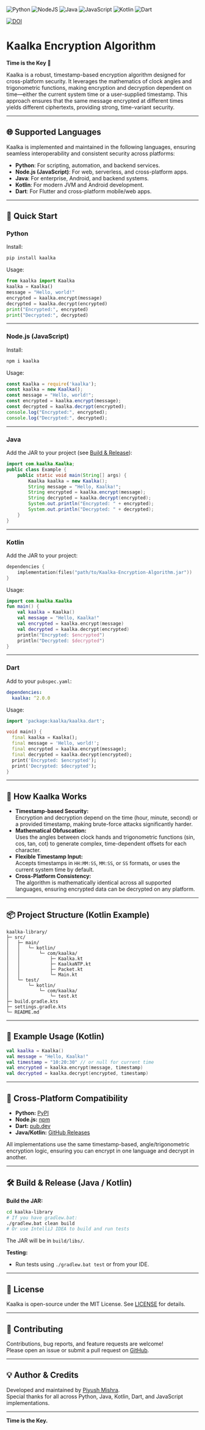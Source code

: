![Python](https://img.shields.io/badge/python-3670A0?style=for-the-badge&logo=python&logoColor=ffdd54) ![NodeJS](https://img.shields.io/badge/node.js-6DA55F?style=for-the-badge&logo=node.js&logoColor=white) ![Java](https://img.shields.io/badge/java-%23ED8B00.svg?style=for-the-badge&logo=openjdk&logoColor=white) ![JavaScript](https://img.shields.io/badge/javascript-%23323330.svg?style=for-the-badge&logo=javascript&logoColor=%23F7DF1E) ![Kotlin](https://img.shields.io/badge/kotlin-%237F52FF.svg?style=for-the-badge&logo=kotlin&logoColor=white) ![Dart](https://img.shields.io/badge/dart-%230175C2.svg?style=for-the-badge&logo=dart&logoColor=white)

[![DOI](https://zenodo.org/badge/DOI/10.5281/zenodo.8170382.svg)](https://doi.org/10.5281/zenodo.8170382)

# Kaalka Encryption Algorithm

**Time is the Key 🔑**

Kaalka is a robust, timestamp-based encryption algorithm designed for cross-platform security. It leverages the mathematics of clock angles and trigonometric functions, making encryption and decryption dependent on time—either the current system time or a user-supplied timestamp. This approach ensures that the same message encrypted at different times yields different ciphertexts, providing strong, time-variant security.

---

## 🌐 Supported Languages

Kaalka is implemented and maintained in the following languages, ensuring seamless interoperability and consistent security across platforms:

- **Python**: For scripting, automation, and backend services.
- **Node.js (JavaScript)**: For web, serverless, and cross-platform apps.
- **Java**: For enterprise, Android, and backend systems.
- **Kotlin**: For modern JVM and Android development.
- **Dart**: For Flutter and cross-platform mobile/web apps.

---

## 🚀 Quick Start

### Python

Install:
```bash
pip install kaalka
```
Usage:
```python
from kaalka import Kaalka
kaalka = Kaalka()
message = "Hello, world!"
encrypted = kaalka.encrypt(message)
decrypted = kaalka.decrypt(encrypted)
print("Encrypted:", encrypted)
print("Decrypted:", decrypted)
```

---

### Node.js (JavaScript)

Install:
```bash
npm i kaalka
```
Usage:
```js
const Kaalka = require('kaalka');
const kaalka = new Kaalka();
const message = "Hello, world!";
const encrypted = kaalka.encrypt(message);
const decrypted = kaalka.decrypt(encrypted);
console.log("Encrypted:", encrypted);
console.log("Decrypted:", decrypted);
```

---

### Java

Add the JAR to your project (see [Build & Release](#build--release-java--kotlin)):
```java
import com.kaalka.Kaalka;
public class Example {
    public static void main(String[] args) {
        Kaalka kaalka = new Kaalka();
        String message = "Hello, Kaalka!";
        String encrypted = kaalka.encrypt(message);
        String decrypted = kaalka.decrypt(encrypted);
        System.out.println("Encrypted: " + encrypted);
        System.out.println("Decrypted: " + decrypted);
    }
}
```

---

### Kotlin

Add the JAR to your project:
```kotlin
dependencies {
    implementation(files("path/to/Kaalka-Encryption-Algorithm.jar"))
}
```
Usage:
```kotlin
import com.kaalka.Kaalka
fun main() {
    val kaalka = Kaalka()
    val message = "Hello, Kaalka!"
    val encrypted = kaalka.encrypt(message)
    val decrypted = kaalka.decrypt(encrypted)
    println("Encrypted: $encrypted")
    println("Decrypted: $decrypted")
}
```

---

### Dart

Add to your `pubspec.yaml`:
```yaml
dependencies:
  kaalka: ^2.0.0
```
Usage:
```dart
import 'package:kaalka/kaalka.dart';

void main() {
  final kaalka = Kaalka();
  final message = 'Hello, world!';
  final encrypted = kaalka.encrypt(message);
  final decrypted = kaalka.decrypt(encrypted);
  print('Encrypted: $encrypted');
  print('Decrypted: $decrypted');
}
```

---

## 🔑 How Kaalka Works

- **Timestamp-based Security:**  
  Encryption and decryption depend on the time (hour, minute, second) or a provided timestamp, making brute-force attacks significantly harder.
- **Mathematical Obfuscation:**  
  Uses the angles between clock hands and trigonometric functions (sin, cos, tan, cot) to generate complex, time-dependent offsets for each character.
- **Flexible Timestamp Input:**  
  Accepts timestamps in `HH:MM:SS`, `MM:SS`, or `SS` formats, or uses the current system time by default.
- **Cross-Platform Consistency:**  
  The algorithm is mathematically identical across all supported languages, ensuring encrypted data can be decrypted on any platform.

---

## 📦 Project Structure (Kotlin Example)

```
kaalka-library/
├─ src/
│   ├─ main/
│   │   └─ kotlin/
│   │       └─ com/kaalka/
│   │           ├─ Kaalka.kt
│   │           ├─ KaalkaNTP.kt
│   │           ├─ Packet.kt
│   │           └─ Main.kt
│   └─ test/
│       └─ kotlin/
│           └─ com/kaalka/
│               └─ test.kt
├─ build.gradle.kts
├─ settings.gradle.kts
└─ README.md
```

---

## 🧪 Example Usage (Kotlin)

```kotlin
val kaalka = Kaalka()
val message = "Hello, Kaalka!"
val timestamp = "10:20:30" // or null for current time
val encrypted = kaalka.encrypt(message, timestamp)
val decrypted = kaalka.decrypt(encrypted, timestamp)
```

---

## 🔄 Cross-Platform Compatibility

- **Python:** [PyPI](https://pypi.org/project/kaalka/)
- **Node.js:** [npm](https://www.npmjs.com/package/kaalka)
- **Dart:** [pub.dev](https://pub.dev/packages/kaalka)
- **Java/Kotlin:** [GitHub Releases](https://github.com/PIYUSH-MISHRA-00/Kaalka-Encryption-Algorithm/releases)

All implementations use the same timestamp-based, angle/trigonometric encryption logic, ensuring you can encrypt in one language and decrypt in another.

---

## 🛠️ Build & Release (Java / Kotlin)

**Build the JAR:**
```bash
cd kaalka-library
# If you have gradlew.bat:
./gradlew.bat clean build
# Or use IntelliJ IDEA to build and run tests
```
The JAR will be in `build/libs/`.

**Testing:**
- Run tests using `./gradlew.bat test` or from your IDE.

---

## 📖 License

Kaalka is open-source under the MIT License. See [LICENSE](LICENSE) for details.

---

## 🤝 Contributing

Contributions, bug reports, and feature requests are welcome!  
Please open an issue or submit a pull request on [GitHub](https://github.com/PIYUSH-MISHRA-00/Kaalka-Encryption-Algorithm).

---

## 💡 Author & Credits

Developed and maintained by [Piyush Mishra](https://github.com/PIYUSH-MISHRA-00).  
Special thanks for all across Python, Java, Kotlin, Dart, and JavaScript implementations.

---

**Time is the Key.**
